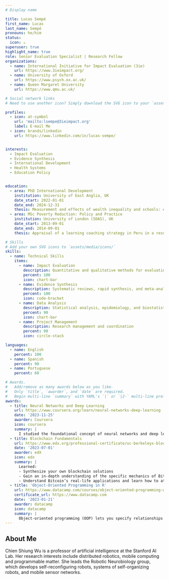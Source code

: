 ```yaml
---
# Display name

title: Lucas Sempé
first_name: Lucas
last_name: Sempé
pronouns: he/him
status:
  icon: ☕️
superuser: true
highlight_name: true
role: Senior Evaluation Specialist | Research Fellow
organizations:
  - name: International Initiative for Impact Evaluation (3ie)
    url: https://www.3ieimpact.org/
  - name: University of Oxford
    url: https://www.psych.ox.ac.uk/
  - name: Queen Margaret University
    url: https://www.qmu.ac.uk/

# Social network links
# Need to use another icon? Simply download the SVG icon to your `assets/media/icons/` folder.

profiles:
  - icon: at-symbol
    url: 'mailto:lsempe@3ieimpact.org'
    label: E-mail Me
  - icon: brands/linkedin
    url: https://www.linkedin.com/in/lucas-sempe/


interests:
  - Impact Evaluation
  - Evidence Synthesis
  - International Development
  - Health Systems
  - Education Policy


education:
  - area: PhD International Development
    institution: University of East Anglia, UK
    date_start: 2022-01-01
    date_end: 2024-12-31
    thesis: Measurement and effects of wealth inequality and schools: evidence from PISA
  - area: MSc Poverty Reduction: Policy and Practice
    institution: University of London (SOAS), UK
    date_start: 2013-09-01
    date_end: 2014-09-01
    thesis: Appraisal of a learning coaching strategy in Peru in a results-based rationality

# Skills
# Add your own SVG icons to `assets/media/icons/`
skills:
  - name: Technical Skills
    items:
      - name: Impact Evaluation
        description: Quantitative and qualitative methods for evaluating development interventions
        percent: 100
        icon: chart-bar
      - name: Evidence Synthesis
        description: Systematic reviews, rapid synthesis, and meta-analysis
        percent: 100
        icon: code-bracket
      - name: Data Analysis
        description: Statistical analysis, epidemiology, and biostatistics
        percent: 90
        icon: chart-bar
      - name: Project Management
        description: Research management and coordination
        percent: 90
        icon: circle-stack

languages:
  - name: English
    percent: 100
  - name: Spanish
    percent: 90
  - name: Portuguese
    percent: 60

# Awards.
#   Add/remove as many awards below as you like.
#   Only `title`, `awarder`, and `date` are required.
#   Begin multi-line `summary` with YAML's `|` or `|2-` multi-line prefix and indent 2 spaces below.
awards:
  - title: Neural Networks and Deep Learning
    url: https://www.coursera.org/learn/neural-networks-deep-learning
    date: '2023-11-25'
    awarder: Coursera
    icon: coursera
    summary: |
      I studied the foundational concept of neural networks and deep learning. By the end, I was familiar with the significant technological trends driving the rise of deep learning; build, train, and apply fully connected deep neural networks; implement efficient (vectorized) neural networks; identify key parameters in a neural network’s architecture; and apply deep learning to your own applications.
  - title: Blockchain Fundamentals
    url: https://www.edx.org/professional-certificate/uc-berkeleyx-blockchain-fundamentals
    date: '2023-07-01'
    awarder: edX
    icon: edx
    summary: |
      Learned:
      - Synthesize your own blockchain solutions
      - Gain an in-depth understanding of the specific mechanics of Bitcoin
      - Understand Bitcoin’s real-life applications and learn how to attack and destroy Bitcoin, Ethereum, smart contracts and Dapps, and alternatives to Bitcoin’s Proof-of-Work consensus algorithm
  - title: 'Object-Oriented Programming in R'
    url: https://www.datacamp.com/courses/object-oriented-programming-with-s3-and-r6-in-r
    certificate_url: https://www.datacamp.com
    date: '2023-01-21'
    awarder: datacamp
    icon: datacamp
    summary: |
      Object-oriented programming (OOP) lets you specify relationships between functions and the objects that they can act on, helping you manage complexity in your code. This is an intermediate level course, providing an introduction to OOP, using the S3 and R6 systems. S3 is a great day-to-day R programming tool that simplifies some of the functions that you write. R6 is especially useful for industry-specific analyses, working with web APIs, and building GUIs.
---
```


## About Me

Chien Shiung Wu is a professor of artificial intelligence at the Stanford AI Lab. Her research interests include distributed robotics, mobile computing and programmable matter. She leads the Robotic Neurobiology group, which develops self-reconfiguring robots, systems of self-organizing robots, and mobile sensor networks.
